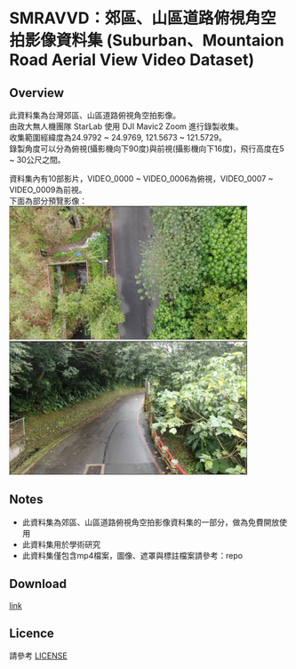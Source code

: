 # SMRAVVD：郊區、山區道路俯視角空拍影像資料集 (Suburban、Mountaion Road Aerial View Video Dataset)
## Overview
此資料集為台灣郊區、山區道路俯視角空拍影像。  
由政大無人機團隊 StarLab 使用 DJI Mavic2 Zoom 進行錄製收集。  
收集範圍經緯度為24.9792 ~ 24.9769, 121.5673 ~ 121.5729。  
錄製角度可以分為俯視(攝影機向下90度)與前視(攝影機向下16度)，飛行高度在5 ~ 30公尺之間。  

資料集內有10部影片，VIDEO_0000 ~ VIDEO_0006為俯視，VIDEO_0007 ~ VIDEO_0009為前視。  
下面為部分預覽影像：  
<img src="https://github.com/nccudrone/SMRAVVD/blob/main/image/mountain1.png" width="428" height="240"/> 
<img src="https://github.com/nccudrone/SMRAVVD/blob/main/image/mountain2.png" width="428" height="240"/><br/>
## Notes  
* 此資料集為郊區、山區道路俯視角空拍影像資料集的一部分，做為免費開放使用
* 此資料集用於學術研究
* 此資料集僅包含mp4檔案，圖像、遮罩與標註檔案請參考：repo
## Download
[link](http://140.119.164.183:5000/sharing/jPJiL9Ulo "link")
## Licence
請參考 [LICENSE](https://github.com/nccudrone/SMRAVVD/blob/main/LICENSE "link")
